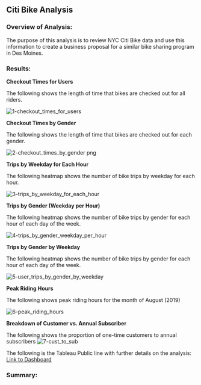 ## Citi Bike Analysis

### Overview of Analysis:
The purpose of this analysis is to review NYC Citi Bike data and use this information to create a business proposal for a similar bike sharing program in Des Moines.

### Results:
**Checkout Times for Users**

The following shows the length of time that bikes are checked out for all riders.

![1-checkout_times_for_users](https://user-images.githubusercontent.com/86018601/135770486-6574e8a9-4818-46e0-a714-aca4a5e79d14.png)



**Checkout Times by Gender**

The following shows the length of time that bikes are checked out for each gender.

![2-checkout_times_by_gender png](https://user-images.githubusercontent.com/86018601/135772153-94bcffa8-b1af-4a02-b452-0ddc3fbcffa9.png)



**Trips by Weekday for Each Hour**

The following heatmap shows the number of bike trips by weekday for each hour.

![3-trips_by_weekday_for_each_hour](https://user-images.githubusercontent.com/86018601/135772202-c30cc781-d7e6-4c1c-9d0a-d33b9859e2d5.png)



**Trips by Gender (Weekday per Hour)**

The following heatmap shows the number of bike trips by gender for each hour of each day of the week.

![4-trips_by_gender_weekday_per_hour](https://user-images.githubusercontent.com/86018601/135772263-a6308513-71d0-4604-8937-92e5980aa36c.png)



**Trips by Gender by Weekday** 

The following heatmap shows the number of bike trips by gender for each hour of each day of the week.

![5-user_trips_by_gender_by_weekday](https://user-images.githubusercontent.com/86018601/135772267-9cd7a01c-1289-44f7-b852-9a36b5ee92ab.png)



**Peak Riding Hours**

The following shows peak riding hours for the month of August (2019)

![6-peak_riding_hours](https://user-images.githubusercontent.com/86018601/135772293-81ab9142-6a0e-40c9-aa80-ac5270c18433.png)



**Breakdown of Customer vs. Annual Subscriber**

The following shows the proportion of one-time customers to annual subscribers
![7-cust_to_sub](https://user-images.githubusercontent.com/86018601/135772312-6e1b6ae0-bd5b-4ca9-8b74-a1b2591470ad.png)



The following is the Tableau Public line with further details on the analysis:
[Link to Dashboard](https://public.tableau.com/app/profile/trina8852/viz/CitiBikeAnalysis_16332922400160/CitiBike)


### Summary:
